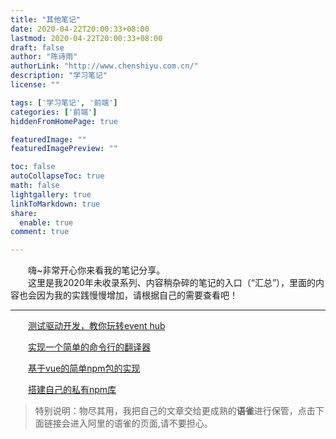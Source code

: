 ```yaml
---
title: "其他笔记"
date: 2020-04-22T20:00:33+08:00
lastmod: 2020-04-22T20:00:33+08:00
draft: false
author: "陈诗雨"
authorLink: "http://www.chenshiyu.com.cn/"
description: "学习笔记"
license: ""

tags: ['学习笔记', '前端']
categories: ['前端']
hiddenFromHomePage: true

featuredImage: ""
featuredImagePreview: ""

toc: false
autoCollapseToc: true
math: false
lightgallery: true
linkToMarkdown: true
share:
  enable: true
comment: true

---
```



　　嗨~非常开心你来看我的笔记分享。<br/>
　　这里是我2020年未收录系列、内容稍杂碎的笔记的入口（“汇总”），里面的内容也会因为我的实践慢慢增加，请根据自己的需要查看吧！

---

　　[测试驱动开发，教你玩转event hub](https://www.yuque.com/u548790/notes/uglfqy)

　　[实现一个简单的命令行的翻译器](https://www.yuque.com/u548790/notes/aiwvup)

　　[基于vue的简单npm包的实现](https://www.yuque.com/u548790/notes/shi8m3)

　　[搭建自己的私有npm库](https://www.yuque.com/u548790/notes/xbwmls)
  

> 特别说明：物尽其用，我把自己的文章交给更成熟的**语雀**进行保管，点击下面链接会进入阿里的语雀的页面,请不要担心。
